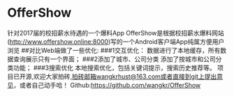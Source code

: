 # OfferShow
针对2017届的校招薪水待遇的一个爆料App
OfferShow是根据校招薪水爆料网站(<a href="http://www.offershow.online:8000/">http://www.offershow.online:8000</a>)写的一个Android客户端App纯属方便用户浏览
##对比Web端做了一些优化:
###1交互优化：
数据进行了本地缓存，所有数据查询展示只有一个界面；
###2添加了城市、公司分类
添加了按城市和公司分类功能；
###3搜索优化
本地搜索优化，包括关键词提示，搜索历史推荐等。
项目已开源,欢迎大家拍砖,拍砖邮箱wangkrhust@163.com或者直接到git上提出意见，或者自己动手哈！
Github:<a href="https://github.com/wangkr/OfferShow">https://github.com/wangkr/OfferShow</a>
